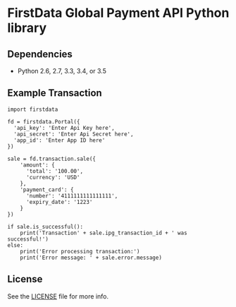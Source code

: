 # FirstData Global Payment API Python library

## Dependencies

* Python 2.6, 2.7, 3.3, 3.4, or 3.5

## Example Transaction       

    import firstdata

    fd = firstdata.Portal({
      'api_key': 'Enter Api Key here',
      'api_secret': 'Enter Api Secret here',
      'app_id': 'Enter App ID here'
    })

    sale = fd.transaction.sale({
        'amount': {
          'total': '100.00',
          'currency': 'USD'
        },
        'payment_card': {
          'number': '4111111111111111',
          'expiry_date': '1223'
        }
    })

    if sale.is_successful():
        print('Transaction' + sale.ipg_transaction_id + ' was successful!')
    else:
        print('Error processing transaction:')
        print('Error message: ' + sale.error.message)

## License

See the [LICENSE](LICENSE) file for more info.
